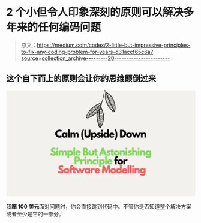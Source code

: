 # 2 个小但令人印象深刻的原则可以解决多年来的任何编码问题

> 原文：<https://medium.com/codex/2-little-but-impressive-principles-to-fix-any-coding-problem-for-years-d31accf65c6a?source=collection_archive---------20----------------------->

## 这个自下而上的原则会让你的思维颠倒过来

![](img/1f921f8014c006cbf08692edf3278552.png)

**我赌 100 美元**面对问题时，你会直接跳到代码中。不管你是否知道整个解决方案或者至少是它的一部分。